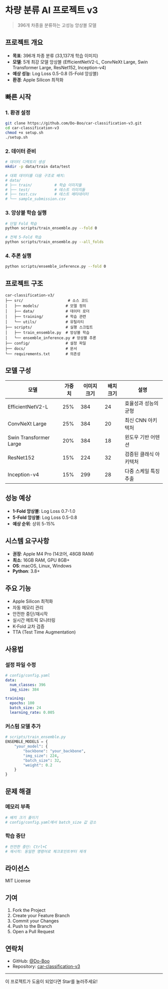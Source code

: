 # 차량 분류 AI 프로젝트 v3

> 396개 차종을 분류하는 고성능 앙상블 모델

## 프로젝트 개요

- **목표**: 396개 차종 분류 (33,137개 학습 이미지)
- **모델**: 5개 최강 모델 앙상블 (EfficientNetV2-L, ConvNeXt Large, Swin Transformer Large, ResNet152, Inception-v4)
- **예상 성능**: Log Loss 0.5-0.8 (5-Fold 앙상블)
- **환경**: Apple Silicon 최적화

## 빠른 시작

### 1. 환경 설정
```bash
git clone https://github.com/Do-Boo/car-classification-v3.git
cd car-classification-v3
chmod +x setup.sh
./setup.sh
```

### 2. 데이터 준비
```bash
# 데이터 디렉토리 생성
mkdir -p data/train data/test

# 대회 데이터를 다음 구조로 배치:
# data/
# ├── train/          # 학습 이미지들
# ├── test/           # 테스트 이미지들
# ├── test.csv        # 테스트 메타데이터
# └── sample_submission.csv
```

### 3. 앙상블 학습 실행
```bash
# 단일 Fold 학습
python scripts/train_ensemble.py --fold 0

# 전체 5-Fold 학습
python scripts/train_ensemble.py --all_folds
```

### 4. 추론 실행
```bash
python scripts/ensemble_inference.py --fold 0
```

## 프로젝트 구조

```
car-classification-v3/
├── src/                    # 소스 코드
│   ├── models/            # 모델 정의
│   ├── data/              # 데이터 로더
│   ├── training/          # 학습 관련
│   └── utils/             # 유틸리티
├── scripts/               # 실행 스크립트
│   ├── train_ensemble.py  # 앙상블 학습
│   └── ensemble_inference.py # 앙상블 추론
├── config/                # 설정 파일
├── docs/                  # 문서
└── requirements.txt       # 의존성
```

## 모델 구성

| 모델 | 가중치 | 이미지 크기 | 배치 크기 | 설명 |
|------|--------|-------------|-----------|------|
| EfficientNetV2-L | 25% | 384 | 24 | 효율성과 성능의 균형 |
| ConvNeXt Large | 25% | 384 | 20 | 최신 CNN 아키텍처 |
| Swin Transformer Large | 20% | 384 | 18 | 윈도우 기반 어텐션 |
| ResNet152 | 15% | 224 | 32 | 검증된 클래식 아키텍처 |
| Inception-v4 | 15% | 299 | 28 | 다중 스케일 특징 추출 |

## 성능 예상

- **1-Fold 앙상블**: Log Loss 0.7-1.0
- **5-Fold 앙상블**: Log Loss 0.5-0.8
- **예상 순위**: 상위 5-15%

## 시스템 요구사항

- **권장**: Apple M4 Pro (14코어, 48GB RAM)
- **최소**: 16GB RAM, GPU 8GB+
- **OS**: macOS, Linux, Windows
- **Python**: 3.8+

## 주요 기능

- Apple Silicon 최적화
- 자동 메모리 관리
- 안전한 중단/재시작
- 실시간 메트릭 모니터링
- K-Fold 교차 검증
- TTA (Test Time Augmentation)

## 사용법

### 설정 파일 수정
```yaml
# config/config.yaml
data:
  num_classes: 396
  img_size: 384

training:
  epochs: 100
  batch_size: 24
  learning_rate: 0.005
```

### 커스텀 모델 추가
```python
# scripts/train_ensemble.py
ENSEMBLE_MODELS = {
    "your_model": {
        "backbone": "your_backbone",
        "img_size": 224,
        "batch_size": 32,
        "weight": 0.2
    }
}
```

## 문제 해결

### 메모리 부족
```bash
# 배치 크기 줄이기
# config/config.yaml에서 batch_size 값 감소
```

### 학습 중단
```bash
# 안전한 중단: Ctrl+C
# 재시작: 동일한 명령어로 체크포인트부터 재개
```

## 라이선스

MIT License

## 기여

1. Fork the Project
2. Create your Feature Branch
3. Commit your Changes
4. Push to the Branch
5. Open a Pull Request

## 연락처

- GitHub: [@Do-Boo](https://github.com/Do-Boo)
- Repository: [car-classification-v3](https://github.com/Do-Boo/car-classification-v3)

---

이 프로젝트가 도움이 되었다면 Star를 눌러주세요!
